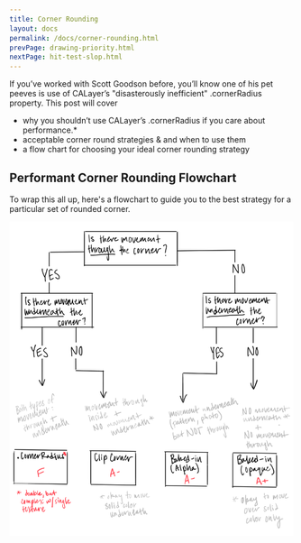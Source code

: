 ```yaml
---
title: Corner Rounding
layout: docs
permalink: /docs/corner-rounding.html
prevPage: drawing-priority.html
nextPage: hit-test-slop.html
---
```


If you’ve worked with Scott Goodson before, you’ll know one of his pet peeves is use of CALayer’s "disasterously inefficient" .cornerRadius property. This post will cover

<ul>
<li>why you shouldn’t use CALayer’s .cornerRadius if you care about performance.*</li>
<li>acceptable corner round strategies & and when to use them</li>
<li>a flow chart for choosing your ideal corner rounding strategy</li>
</ul>

##

## 


## Performant Corner Rounding Flowchart

To wrap this all up, here's a flowchart to guide you to the best strategy for a particular set of rounded corner. 

<img src="/static/corner-rounding-flowchart.png" alt="corner rounding strategy flowchart">